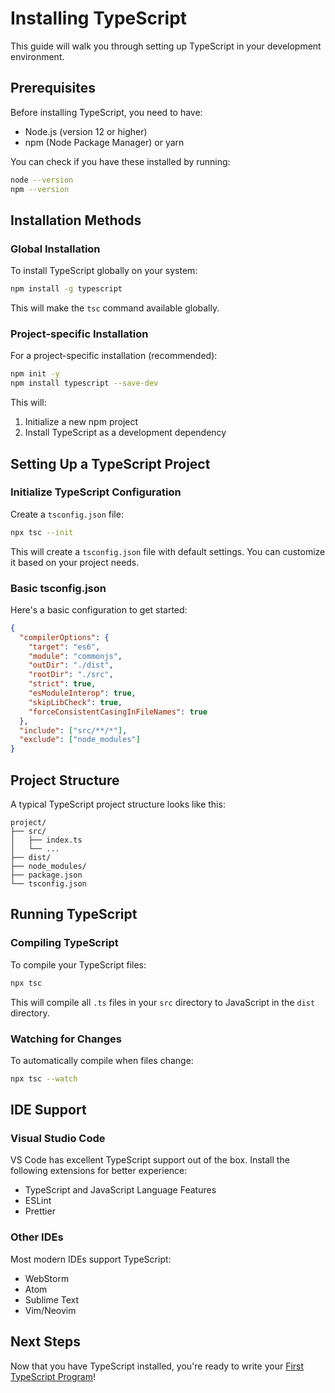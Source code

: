 # Installing TypeScript

This guide will walk you through setting up TypeScript in your development environment.

## Prerequisites

Before installing TypeScript, you need to have:

- Node.js (version 12 or higher)
- npm (Node Package Manager) or yarn

You can check if you have these installed by running:

```bash
node --version
npm --version
```

## Installation Methods

### Global Installation

To install TypeScript globally on your system:

```bash
npm install -g typescript
```

This will make the `tsc` command available globally.

### Project-specific Installation

For a project-specific installation (recommended):

```bash
npm init -y
npm install typescript --save-dev
```

This will:
1. Initialize a new npm project
2. Install TypeScript as a development dependency

## Setting Up a TypeScript Project

### Initialize TypeScript Configuration

Create a `tsconfig.json` file:

```bash
npx tsc --init
```

This will create a `tsconfig.json` file with default settings. You can customize it based on your project needs.

### Basic tsconfig.json

Here's a basic configuration to get started:

```json
{
  "compilerOptions": {
    "target": "es6",
    "module": "commonjs",
    "outDir": "./dist",
    "rootDir": "./src",
    "strict": true,
    "esModuleInterop": true,
    "skipLibCheck": true,
    "forceConsistentCasingInFileNames": true
  },
  "include": ["src/**/*"],
  "exclude": ["node_modules"]
}
```

## Project Structure

A typical TypeScript project structure looks like this:

```
project/
├── src/
│   ├── index.ts
│   └── ...
├── dist/
├── node_modules/
├── package.json
└── tsconfig.json
```

## Running TypeScript

### Compiling TypeScript

To compile your TypeScript files:

```bash
npx tsc
```

This will compile all `.ts` files in your `src` directory to JavaScript in the `dist` directory.

### Watching for Changes

To automatically compile when files change:

```bash
npx tsc --watch
```

## IDE Support

### Visual Studio Code

VS Code has excellent TypeScript support out of the box. Install the following extensions for better experience:

- TypeScript and JavaScript Language Features
- ESLint
- Prettier

### Other IDEs

Most modern IDEs support TypeScript:
- WebStorm
- Atom
- Sublime Text
- Vim/Neovim

## Next Steps

Now that you have TypeScript installed, you're ready to write your [First TypeScript Program](./first-program.md)! 